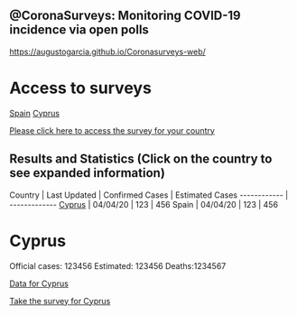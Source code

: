 ## @CoronaSurveys: Monitoring COVID-19 incidence via open polls

https://augustogarcia.github.io/Coronasurveys-web/

# Access to surveys

[Spain](https://spain.coronasurveys.com)
[Cyprus](https://cyprus.coronasurveys.com)

[Please click here to access the survey for your country](https://github.com/GCGImdea/coronasurveys/blob/master/surveys.md)

## Results and Statistics (Click on the country to see expanded information)

Country | Last Updated | Confirmed Cases | Estimated Cases
------------ | -------------
[Cyprus](https://augustogarcia.github.io/Coronasurveys-web/results/cyprus) | 04/04/20 | 123 | 456
Spain | 04/04/20 | 123 | 456

# Cyprus

Official cases: 123456 Estimated: 123456 Deaths:1234567

[Data for Cyprus](https://augustogarcia.github.io/Coronasurveys-web/results/cyprus)

[Take the survey for Cyprus](https://cyprus.coronasurveys.com)

